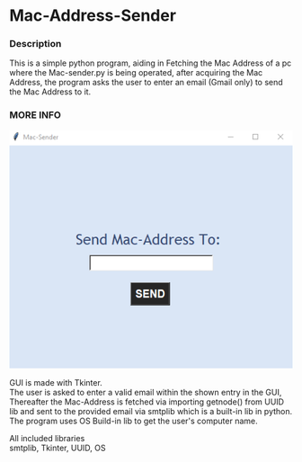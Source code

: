 # Mac-Address-Sender

### Description
This is a simple python program, aiding in Fetching the Mac Address of a pc where the Mac-sender.py is being operated, after acquiring the Mac Address, the program asks the user to enter an email (Gmail only) to send the Mac Address to it.

### MORE INFO
![GUI!](images/GUI.png)

GUI is made with Tkinter.\
The user is asked to enter a valid email within the shown entry in the GUI, Thereafter
the Mac-Address is fetched via importing getnode() from UUID lib and sent to the provided email via smtplib which is a built-in lib in python.\
The program uses OS Build-in lib to get the user's computer name.

All included libraries\
smtplib, Tkinter, UUID, OS
